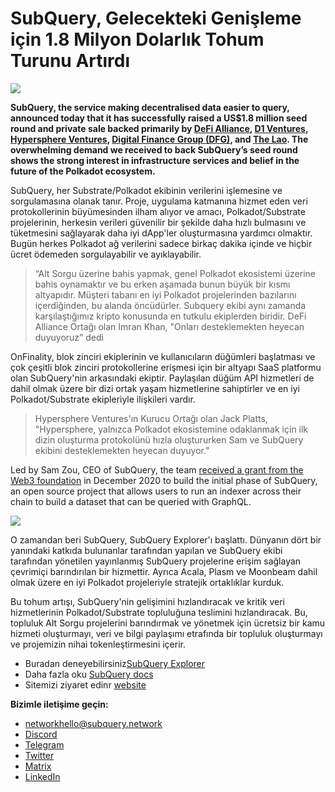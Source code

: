 # SubQuery, Gelecekteki Genişleme için 1.8 Milyon Dolarlık Tohum Turunu Artırdı

![](https://miro.medium.com/max/1400/0*CrM8-LKRt3slWAsN)

**SubQuery, the service making decentralised data easier to query, announced today that it has successfully raised a US$1.8 million seed round and private sale backed primarily by [DeFi Alliance](https://defialliance.co/), [D1 Ventures](https://d1.ventures/), [Hypersphere Ventures](https://hypersphere.ventures/), [Digital Finance Group (DFG)](https://www.dfg.group/), and [The Lao](https://www.thelao.io/). The overwhelming demand we received to back SubQuery’s seed round shows the strong interest in infrastructure services and belief in the future of the Polkadot ecosystem.**

SubQuery, her Substrate/Polkadot ekibinin verilerini işlemesine ve sorgulamasına olanak tanır. Proje, uygulama katmanına hizmet eden veri protokollerinin büyümesinden ilham alıyor ve amacı, Polkadot/Substrate projelerinin, herkesin verileri güvenilir bir şekilde daha hızlı bulmasını ve tüketmesini sağlayarak daha iyi dApp'ler oluşturmasına yardımcı olmaktır. Bugün herkes Polkadot ağ verilerini sadece birkaç dakika içinde ve hiçbir ücret ödemeden sorgulayabilir ve ayıklayabilir.

> “Alt Sorgu üzerine bahis yapmak, genel Polkadot ekosistemi üzerine bahis oynamaktır ve bu erken aşamada bunun büyük bir kısmı altyapıdır. Müşteri tabanı en iyi Polkadot projelerinden bazılarını içerdiğinden, bu alanda öncüdürler. Subquery ekibi aynı zamanda karşılaştığımız kripto konusunda en tutkulu ekiplerden biridir. DeFi Alliance Ortağı olan Imran Khan, "Onları desteklemekten heyecan duyuyoruz” dedi

OnFinality, blok zinciri ekiplerinin ve kullanıcıların düğümleri başlatması ve çok çeşitli blok zinciri protokollerine erişmesi için bir altyapı SaaS platformu olan SubQuery'nin arkasındaki ekiptir. Paylaşılan düğüm API hizmetleri de dahil olmak üzere bir dizi ortak yaşam hizmetlerine sahiptirler ve en iyi Polkadot/Substrate ekipleriyle ilişkileri vardır.

> Hypersphere Ventures'ın Kurucu Ortağı olan Jack Platts, "Hypersphere, yalnızca Polkadot ekosistemine odaklanmak için ilk dizin oluşturma protokolünü hızla oluştururken Sam ve SubQuery ekibini desteklemekten heyecan duyuyor."

Led by Sam Zou, CEO of SubQuery, the team [received a grant from the Web3 foundation](./20210207-SubQuery-Delivers-Its-Open-Source-SDK-Following-a-Web3-Foundation-Grant.md) in December 2020 to build the initial phase of SubQuery, an open source project that allows users to run an indexer across their chain to build a dataset that can be queried with GraphQL.

![](https://miro.medium.com/max/1000/0*kjspGYRr_BtMk015)

O zamandan beri SubQuery, SubQuery Explorer'ı başlattı. Dünyanın dört bir yanındaki katkıda bulunanlar tarafından yapılan ve SubQuery ekibi tarafından yönetilen yayınlanmış SubQuery projelerine erişim sağlayan çevrimiçi barındırılan bir hizmettir. Ayrıca Acala, Plasm ve Moonbeam dahil olmak üzere en iyi Polkadot projeleriyle stratejik ortaklıklar kurduk.

Bu tohum artışı, SubQuery'nin gelişimini hızlandıracak ve kritik veri hizmetlerinin Polkadot/Substrate topluluğuna teslimini hızlandıracak. Bu, topluluk Alt Sorgu projelerini barındırmak ve yönetmek için ücretsiz bir kamu hizmeti oluşturmayı, veri ve bilgi paylaşımı etrafında bir topluluk oluşturmayı ve projemizin nihai tokenleştirmesini içerir.

- Buradan deneyebilirsiniz[SubQuery Explorer](https://explorer.subquery.network/)
- Daha fazla oku [SubQuery docs](https://doc.subquery.network/)
- Sitemizi ziyaret edinr [website](https://subquery.network/)

**Bizimle iletişime geçin:**

- [networkhello@subquery.network](mailto:hello@subquery.network)
- [Discord](https://discord.com/invite/78zg8aBSMG)
- [Telegram](https://t.me/subquerynetwork)
- [Twitter](https://twitter.com/subquerynetwork)
- [Matrix](https://matrix.to/#/#subquery:matrix.org)
- [LinkedIn](https://www.linkedin.com/company/subquery)
